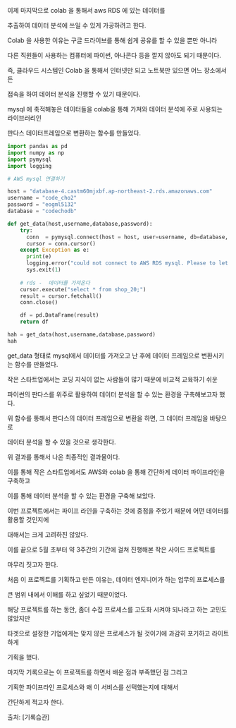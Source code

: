 이제 마지막으로 colab 을 통해서 aws RDS 에 있는 데이터를 

추출하여 데이터 분석에 쓰일 수 있게 가공하려고 한다.

 

Colab 을 사용한 이유는 구글 드라이브를 통해 쉽게 공유를 할 수 있을 뿐만 아니라

다른 직원들이 사용하는 컴퓨터에 파이썬, 아나콘다 등을 깔지 않아도 되기 때문이다.

즉, 클라우드 시스템인 Colab 을 통해서 인터넷만 되고 노트북만 있으면 어느 장소에서든

접속을 하여 데이터 분석을 진행할 수 있기 때문이다.


mysql 에 축적해놓은 데이터들을 colab을 통해 가져와 데이터 분석에 주로 사용되는 라이브러리인

판다스 데이터프레임으로 변환하는 함수를 만들었다.

```python
import pandas as pd
import numpy as np
import pymysql
import logging

# AWS mysql 연결하기 

host = "database-4.castm60mjxbf.ap-northeast-2.rds.amazonaws.com"
username = "code_cho2"
password = "eogml5132"
database = "codechodb"

def get_data(host,username,database,password):
    try:
      conn  = pymysql.connect(host = host, user=username, db=database, passwd=password, use_unicode=True, charset='utf8', cursorclass=pymysql.cursors.DictCursor)
      cursor = conn.cursor()
    except Exception as e:
      print(e)
      logging.error("could not connect to AWS RDS mysql. Please to let engineers know that!")
      sys.exit(1)
    
    # rds -  데이터를 가져온다
    cursor.execute("select * from shop_20;")
    result = cursor.fetchall()
    conn.close()

    df = pd.DataFrame(result)
    return df

hah = get_data(host,username,database,password)
hah

```

get_data 형태로 mysql에서 데이터를 가져오고 난 후에 데이터 프레임으로 변환시키는 함수를 만들었다.

작은 스타트업에서는 코딩 지식이 없는 사람들이 많기 때문에 비교적 교육하기 쉬운 

파이썬의 판다스를 위주로 활용하여 데이터 분석을 할 수 있는 환경을 구축해보고자 했다. 

위 함수를 통해서 판다스의 데이터 프레임으로 변환을 하면, 그 데이터 프레임을 바탕으로 

데이터 분석을 할 수 있을 것으로 생각한다.


위 결과를 통해서 나온 최종적인 결과물이다.

 

이를 통해 작은 스타트업에서도 AWS와 colab 을 통해 간단하게 데이터 파이프라인을 구축하고

이를 통해 데이터 분석을 할 수 있는 환경을 구축해 보았다.

이번 프로젝트에서는 파이프 라인을 구축하는 것에 중점을 주었기 때문에 어떤 데이터를 활용할 것인지에

대해서는 크게 고려하진 않았다.

 

이를 끝으로 5월 초부터 약 3주간의 기간에 걸쳐 진행해본 작은 사이드 프로젝트를 

마무리 짓고자 한다.

 

처음 이 프로젝트를 기획하고 만든 이유는, 데이터 엔지니어가 하는 업무의 프로세스를

큰 범위 내에서 이해를 하고 싶었기 때문이었다.

해당 프로젝트를 하는 동안, 좀더 수집 프로세스를 고도화 시켜야 되나라고 하는 고민도 많았지만

 

타겟으로 설정한 기업에게는 맞지 않은 프로세스가 될 것이기에 과감히 포기하고 라이트하게

기획을 했다.

 

마지막 기록으로는 이 프로젝트를 하면서 배운 점과 부족했던 점 그리고 

기획한 파이프라인 프로세스와 왜 이 서비스를 선택했는지에 대해서 

간단하게 적고자 한다.

 


출처:  [기록습관]
